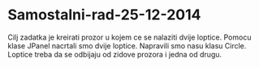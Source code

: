 Samostalni-rad-25-12-2014
=========================
Cilj zadatka je kreirati prozor u kojem ce se nalaziti dvije loptice. Pomocu klase JPanel  nacrtali smo dvije loptice.
Napravili smo nasu klasu Circle. Loptice treba da se odbijaju od zidove prozora i jedna od drugu. 
